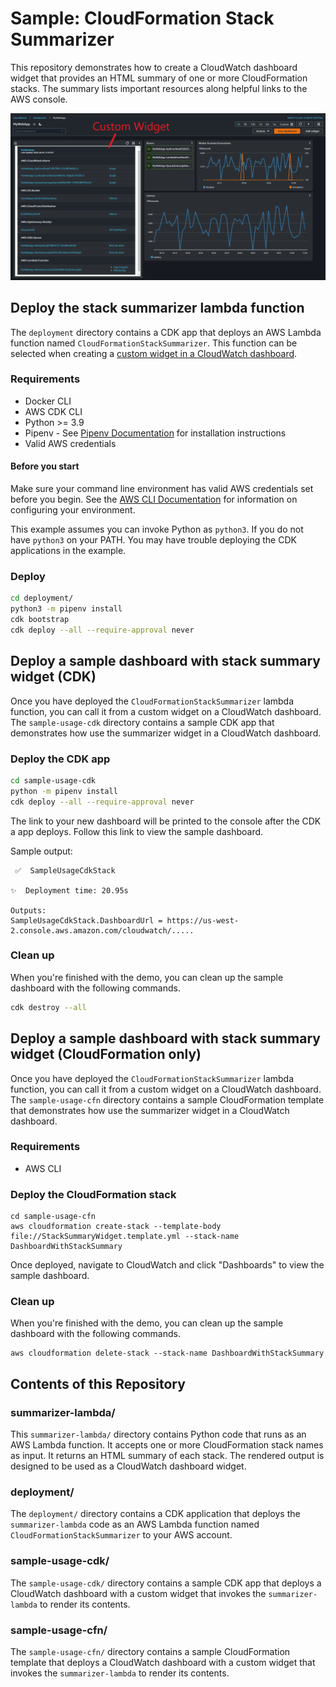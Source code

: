 # Sample: CloudFormation Stack Summarizer

This repository demonstrates how to create a CloudWatch dashboard widget that
provides an HTML summary of one or more CloudFormation stacks. The summary lists 
important resources along helpful links to the AWS console. 

![Screenshot of a stack summary widget on a CloudWatch dashboard](DashboardScreenshot-Annotated.png)

## Deploy the stack summarizer lambda function

The `deployment` directory contains a CDK app that deploys an AWS Lambda 
function named `CloudFormationStackSummarizer`. This function can be selected
when creating a [custom widget in a CloudWatch dashboard](https://docs.aws.amazon.com/AmazonCloudWatch/latest/monitoring/add_custom_widget_dashboard_create.html).

### Requirements
 - Docker CLI
 - AWS CDK CLI
 - Python >= 3.9
 - Pipenv - See [Pipenv Documentation](https://pipenv.pypa.io/en/latest/) for installation instructions
 - Valid AWS credentials

#### Before you start

Make sure your command line environment has valid AWS credentials set before you
begin. See the [AWS CLI Documentation](https://docs.aws.amazon.com/cli/latest/userguide/cli-configure-quickstart.html)
for information on configuring your environment.

This example assumes you can invoke Python as `python3`. If you do not have `python3` on your PATH. You may have 
trouble deploying the CDK applications in the example.

### Deploy 

```bash
cd deployment/
python3 -m pipenv install
cdk bootstrap
cdk deploy --all --require-approval never
```

## Deploy a sample dashboard with stack summary widget (CDK)

Once you have deployed the `CloudFormationStackSummarizer` lambda function, 
you can call it from a custom widget on a CloudWatch dashboard. The
`sample-usage-cdk` directory contains a sample CDK app that demonstrates
how use the summarizer widget in a CloudWatch dashboard.

### Deploy the CDK app

```bash
cd sample-usage-cdk
python -m pipenv install
cdk deploy --all --require-approval never
```

The link to your new dashboard will be printed to the console after the CDK a
app deploys. Follow this link to view the sample dashboard.

Sample output:
```
 ✅  SampleUsageCdkStack

✨  Deployment time: 20.95s

Outputs:
SampleUsageCdkStack.DashboardUrl = https://us-west-2.console.aws.amazon.com/cloudwatch/.....
```

### Clean up

When you're finished with the demo, you can clean up the sample dashboard with 
the following commands.

```bash
cdk destroy --all
```

## Deploy a sample dashboard with stack summary widget (CloudFormation only)

Once you have deployed the `CloudFormationStackSummarizer` lambda function, 
you can call it from a custom widget on a CloudWatch dashboard. The
`sample-usage-cfn` directory contains a sample CloudFormation template that
demonstrates how use the summarizer widget in a CloudWatch dashboard.

### Requirements
- AWS CLI

### Deploy the CloudFormation stack

```
cd sample-usage-cfn
aws cloudformation create-stack --template-body file://StackSummaryWidget.template.yml --stack-name DashboardWithStackSummary
```

Once deployed, navigate to CloudWatch and click "Dashboards" to view the
sample dashboard.

### Clean up

When you're finished with the demo, you can clean up the sample dashboard with 
the following commands.

```
aws cloudformation delete-stack --stack-name DashboardWithStackSummary
```

## Contents of this Repository

### summarizer-lambda/

This `summarizer-lambda/` directory contains Python code that runs as an AWS 
Lambda function. It accepts one or more CloudFormation stack names as input. It
returns an HTML summary of each stack. The rendered output is designed to be
used as a CloudWatch dashboard widget. 

### deployment/

The `deployment/` directory contains a CDK application that deploys the 
`summarizer-lambda` code as an AWS Lambda function named 
`CloudFormationStackSummarizer` to your AWS account.

### sample-usage-cdk/

The `sample-usage-cdk/` directory contains a sample CDK app that deploys a 
CloudWatch dashboard with a custom widget that invokes the `summarizer-lambda`
to render its contents.

### sample-usage-cfn/

The `sample-usage-cfn/` directory contains a sample CloudFormation template
that deploys a CloudWatch dashboard with a custom widget that invokes the
`summarizer-lambda` to render its contents.
